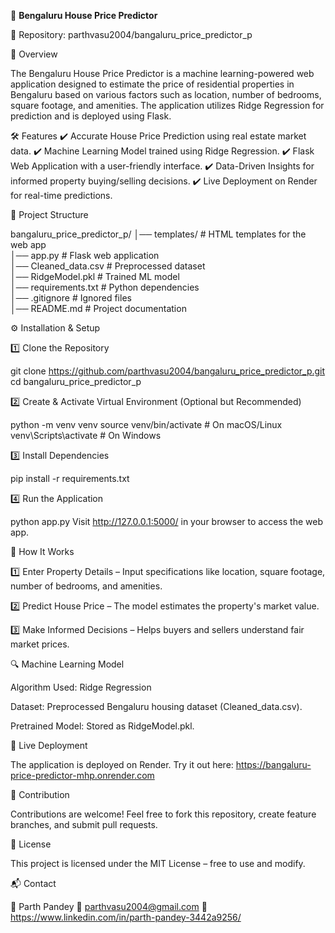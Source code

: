 🏡 **Bengaluru House Price Predictor**


🔗 Repository: parthvasu2004/bangaluru_price_predictor_p


🚀 Overview


The Bengaluru House Price Predictor is a machine learning-powered web application designed to estimate the price of residential properties in Bengaluru based on various factors such as location, number of bedrooms, square footage, and amenities. The application utilizes Ridge Regression for prediction and is deployed using Flask.


🛠️ Features
✔️ Accurate House Price Prediction using real estate market data.
✔️ Machine Learning Model trained using Ridge Regression.
✔️ Flask Web Application with a user-friendly interface.
✔️ Data-Driven Insights for informed property buying/selling decisions.
✔️ Live Deployment on Render for real-time predictions.


📂 Project Structure


bangaluru_price_predictor_p/
│── templates/              # HTML templates for the web app  
│── app.py                  # Flask web application  
│── Cleaned_data.csv        # Preprocessed dataset  
│── RidgeModel.pkl          # Trained ML model  
│── requirements.txt        # Python dependencies  
│── .gitignore              # Ignored files  
│── README.md               # Project documentation 


⚙️ Installation & Setup


1️⃣ Clone the Repository


git clone https://github.com/parthvasu2004/bangaluru_price_predictor_p.git
cd bangaluru_price_predictor_p


2️⃣ Create & Activate Virtual Environment (Optional but Recommended)


python -m venv venv
source venv/bin/activate  # On macOS/Linux
venv\Scripts\activate     # On Windows


3️⃣ Install Dependencies


pip install -r requirements.txt


4️⃣ Run the Application


python app.py
Visit http://127.0.0.1:5000/ in your browser to access the web app.


🎯 How It Works


1️⃣ Enter Property Details – Input specifications like location, square footage, number of bedrooms, and amenities.

2️⃣ Predict House Price – The model estimates the property's market value.

3️⃣ Make Informed Decisions – Helps buyers and sellers understand fair market prices.


🔍 Machine Learning Model


Algorithm Used: Ridge Regression

Dataset: Preprocessed Bengaluru housing dataset (Cleaned_data.csv).

Pretrained Model: Stored as RidgeModel.pkl.


🔗 Live Deployment

The application is deployed on Render. Try it out here: https://bangaluru-price-predictor-mhp.onrender.com


🤝 Contribution

Contributions are welcome! Feel free to fork this repository, create feature branches, and submit pull requests.


📜 License

This project is licensed under the MIT License – free to use and modify.


📬 Contact

👤 Parth Pandey
📧 parthvasu2004@gmail.com
🔗 https://www.linkedin.com/in/parth-pandey-3442a9256/
